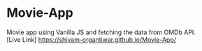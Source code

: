 # Movie-App
Movie app using Vanilla JS and fetching the data from OMDb API. <br> 
[Live Link] https://shivam-organtiwar.github.io/Movie-App/
